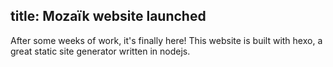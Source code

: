 title: Mozaïk website launched
---
After some weeks of work, it's finally here!
This website is built with hexo, a great static site generator written in nodejs.
